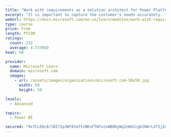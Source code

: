 ```yaml
---
title: "Work with requirements as a solution architect for Power Platform and Dynamics 365"
excerpt: "It is important to capture the customer’s needs accurately. This module explains how to capture requirements and identify functional and non-functional items."
webUrl: https://docs.microsoft.com/en-us/learn/modules/work-with-requirements/
type: course
price: Free
length: PT23M
ratings:
  count: 232
  average: 4.737069
heat: 50

provider:
  name: Microsoft Learn
  domain: microsoft.com
  images:
    - url: /assets/images/organizations/microsoft.com-50x50.jpg
      width: 50
      height: 50

levels:
  - Advanced

topics:
  - Power BI

secured: "9xfCLEQc8/lBIlSp3Wf8tm7tzNKsFTW7xzvWB8KyWqJn6K2cgKJNA+LXfIj2dBNGlUHXCilgpexJtdYvxGRZADLI0tdfGYKuee+/AYKH0nvwXvtOVkpmWXxokzee9oVyOdXaXgSulhQ8a+MslBH3FSXWsPKDM3mnjRwPF5uEZtKyt4J5iZTUJL3ShxmforLq0zxAXYjEGYU2ZftX5Vmovy8AqzCy+m+LGzo2xe+z1HDbsvniSZ617cjtXYyfPokRtpQh3P6N8+drIxsXJba8Q4mHlSU+vjzlIBaV2iymSQCZDqg+R11KVOauWnTddfPaaOYJBX5wD1Z3na9AjcJ+2vKW8q2sIqfVjnqCV5KGHIDUR7nNwJDrAh9cJ9Ttql2Nnza7VV0mjJSS37aRr00H4Q==;3LO62/NhlV+CMh2fvA/ygQ=="
---
```


